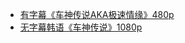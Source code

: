 * [有字幕《车神传说AKA极速情缘》480p](http://op.sbb.zone:8888/share/7rAV_UkM)       
* [无字幕韩语《车神传说》1080p](http://op.sbb.zone:8888/share/FtlTzACj)                       

